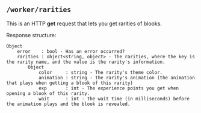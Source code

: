 ## ```/worker/rarities```
This is an HTTP **get** request that lets you get rarities of blooks.

Response structure:   
```
Object
    error    : bool - Has an error occurred?
    rarities : object<string, object> - The rarities, where the key is the rarity name, and the value is the rarity's information.
        Object
            color     : string - The rarity's theme color.
            animation : string - The rarity's animation (the animation that plays when getting a blook of this rarity)
            exp       : int - The experience points you get when opening a blook of this rarity.
            wait      : int - The wait time (in milliseconds) before the animation plays and the blook is revealed.
```
